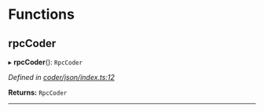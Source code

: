 

# Functions

<a id="rpccoder"></a>

##  rpcCoder

▸ **rpcCoder**(): `RpcCoder`

*Defined in [coder/json/index.ts:12](https://github.com/polkadot-js/api/blob/ef2b0b4/packages/rpc-provider/src/coder/json/index.ts#L12)*

**Returns:** `RpcCoder`

___

